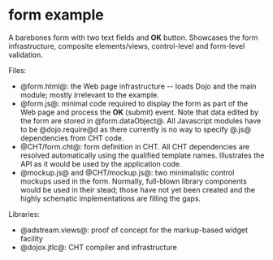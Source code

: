 **form** example
================

A barebones form with two text fields and **OK** button. Showcases the form infrastructure, composite elements/views,
control-level and form-level validation.

Files:

* @form.html@: the Web page infrastructure -- loads Dojo and the main module; mostly irrelevant to the example.
* @form.js@: minimal code required to display the form as part of the Web page and process the **OK** (submit) event. Note that
data edited by the form are stored in @form.dataObject@. All Javascript modules have to be @dojo.require@d as there currently
is no way to specify @.js@ dependencies from CHT code.
* @CHT/form.cht@: form definition in CHT. All CHT dependencies are resolved automatically using the qualified template
names. Illustrates the API as it would be used by the application code.
* @mockup.js@ and @CHT/mockup.js@: two minimalistic control mockups used in the form. Normally, full-blown library components
would be used in their stead; those have not yet been created and the highly schematic implementations are filling the gaps.

Libraries:

* @adstream.views@: proof of concept for the markup-based widget facility
* @dojox.jtlc@: CHT compiler and infrastructure



